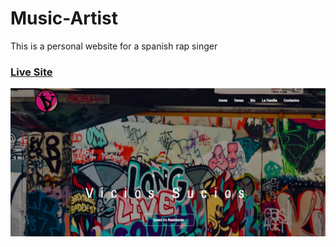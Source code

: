 # Music-Artist
This is a personal website for a spanish rap singer

### [Live Site](https://viciossucios.netlify.app)

 ![alt text](https://raw.githubusercontent.com/Edi10-developer/Portfolio-Bootstrap/master/img/projects/viciosucios.webp)
